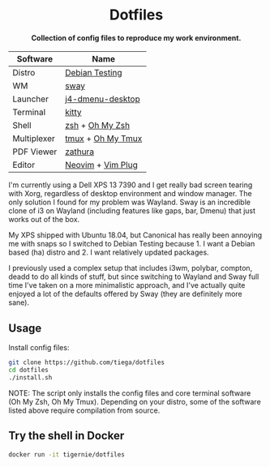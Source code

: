 <h1 align="center">Dotfiles</h1>

<h4 align="center">Collection of config files to reproduce my work environment.</h4>

| Software    | Name                                                                                                                           |
| ----------- | ------------------------------------------------------------------------------------------------------------------------------ |
| Distro      | [Debian Testing](https://www.debian.org/releases/testing/)                                                                     |
| WM          | [sway](https://github.com/swaywm/sway)                                                                                         |
| Launcher    | [j4-dmenu-desktop](https://github.com/enkore/j4-dmenu-desktop)                                                                 |
| Terminal    | [kitty](https://sw.kovidgoyal.net/kitty/)                                                                                      |
| Shell       | [zsh](http://www.zsh.org/) + [Oh My Zsh](https://ohmyz.sh/)                                                                    |
| Multiplexer | [tmux](https://github.com/tmux/tmux) + [Oh My Tmux](https://github.com/gpakosz/.tmux)                                          |
| PDF Viewer  | [zathura](https://pwmt.org/projects/zathura/)                                                                                  |
| Editor      | [Neovim](https://neovim.io/) + [Vim Plug](https://github.com/junegunn/vim-plug)                                                |

I'm currently using a Dell XPS 13 7390 and I get really bad screen tearing with Xorg, regardless of desktop environment and window manager. The only solution I found for my problem was Wayland. Sway is an incredible clone of i3 on Wayland (including features like gaps, bar, Dmenu) that just works out of the box. 

My XPS shipped with Ubuntu 18.04, but Canonical has really been annoying me with snaps so I switched to Debian Testing because 1. I want a Debian based (ha) distro and 2. I want relatively updated packages.

I previously used a complex setup that includes i3wm, polybar, compton, deadd to do all kinds of stuff, but since switching to Wayland and Sway full time I've taken on a more minimalistic approach, and I've actually quite enjoyed a lot of the defaults offered by Sway (they are definitely more sane).

## Usage

Install config files:

```bash
git clone https://github.com/tiega/dotfiles
cd dotfiles
./install.sh
```

NOTE: The script only installs the config files and core terminal software (Oh My Zsh, Oh My Tmux). Depending on your distro, some of the software listed above require compilation from source.

## Try the shell in Docker

```bash
docker run -it tigernie/dotfiles
```
